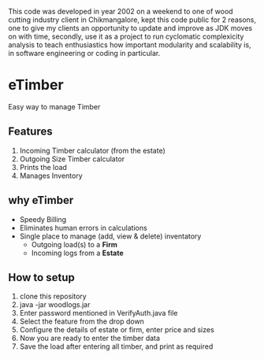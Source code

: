 This code was developed in year 2002 on a weekend to one of wood cutting industry client in Chikmangalore, kept this code public for 2 reasons, one to give my clients an opportunity to update and improve as JDK moves on with time,  secondly, use it as a project to run cyclomatic complexicity analysis to teach enthusiastics how important modularity and scalability is, in software engineering or coding in particular.

# eTimber
Easy way to manage Timber
## Features
1. Incoming Timber calculator (from the estate)
2. Outgoing Size Timber calculator
3. Prints the load
4. Manages Inventory 

## why eTimber
- Speedy Billing
- Eliminates human errors in calculations
- Single place to manage (add, view & delete) inventatory
  - Outgoing load(s) to a **Firm**
  - Incoming logs from a **Estate**

## How to setup
1. clone this repository
2. java -jar woodlogs.jar
3. Enter password mentioned in VerifyAuth.java file
4. Select the feature from the drop down
5. Configure the details of estate or firm, enter price and sizes
6. Now you are ready to enter the timber data
7. Save the load after entering all timber, and print as required
